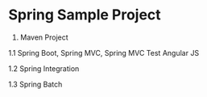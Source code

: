 # Spring Sample Project

1.  Maven Project

1.1 Spring Boot, Spring MVC, Spring MVC Test
	Angular JS

1.2 Spring Integration

1.3 Spring Batch
